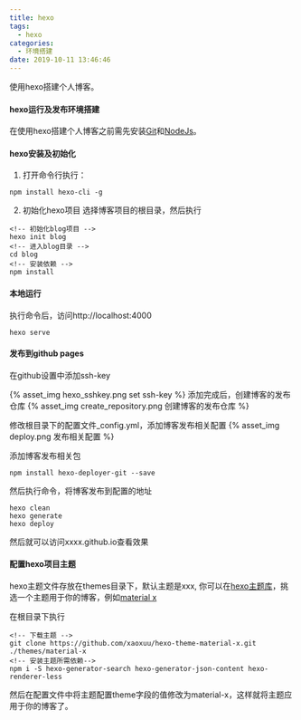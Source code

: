 ```yaml
---
title: hexo
tags:
  - hexo
categories:
  - 环境搭建
date: 2019-10-11 13:46:46
---
```


使用hexo搭建个人博客。

<!-- more -->

#### hexo运行及发布环境搭建

  在使用hexo搭建个人博客之前需先安装[Git](https://git-scm.com/downloads)和[NodeJs](http://nodejs.cn/download/)。

#### hexo安装及初始化

1. 打开命令行执行：
```
npm install hexo-cli -g
```

2. 初始化hexo项目
选择博客项目的根目录，然后执行
```
<!-- 初始化blog项目 -->
hexo init blog
<!-- 进入blog目录 -->
cd blog
<!-- 安装依赖 -->
npm install 
```
#### 本地运行
执行命令后，访问http://localhost:4000
```
hexo serve
```
#### 发布到github pages

在github设置中添加ssh-key
<!-- ![avatar](../images/hexo_sshkey.png) -->
{% asset_img hexo_sshkey.png set ssh-key %}
添加完成后，创建博客的发布仓库
{% asset_img create_repository.png 创建博客的发布仓库 %}

修改根目录下的配置文件_config.yml，添加博客发布相关配置
{% asset_img deploy.png 发布相关配置 %}

添加博客发布相关包
```
npm install hexo-deployer-git --save
```

然后执行命令，将博客发布到配置的地址
```
hexo clean 
hexo generate
hexo deploy
```
然后就可以访问xxxx.github.io查看效果

#### 配置hexo项目主题
hexo主题文件存放在themes目录下，默认主题是xxx, 你可以在[hexo主题库](https://hexo.io/themes/)，挑选一个主题用于你的博客，例如[material x](https://github.com/xaoxuu/hexo-theme-material-x)

在根目录下执行
```
<!-- 下载主题 -->
git clone https://github.com/xaoxuu/hexo-theme-material-x.git ./themes/material-x
<!-- 安装主题所需依赖-->
npm i -S hexo-generator-search hexo-generator-json-content hexo-renderer-less
```
然后在配置文件中将主题配置theme字段的值修改为material-x，这样就将主题应用于你的博客了。


